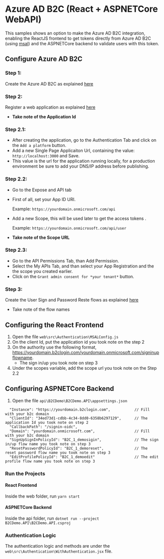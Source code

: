 # Azure AD B2C (React + ASPNETCore WebAPI)

This samples shows an option to make the Azure AD B2C integration, enabling the ReactJS frontend to get tokens directly from Azure AD B2C (using [msal](https://github.com/AzureAD/microsoft-authentication-library-for-js)) and the ASPNETCore backend to validate users with this token.



## Configure Azure AD B2C

### Step 1: 
 Create the Azure AD B2C as explained [here](https://docs.microsoft.com/en-us/azure/active-directory-b2c/tutorial-create-tenant)

### Step 2:
 Register a web application as explained [here](https://docs.microsoft.com/en-us/azure/active-directory-b2c/tutorial-register-applications?tabs=app-reg-ga)

 * **Take note of the Application Id**

### Step 2.1:
 * After creating the application, go to the Authentication Tab and click on the ```Add a platform``` button.
 * Add a new Single Page Applicaiton Url, containing the value: ```http://localhost:3000``` and Save.
 * This value is the url for the application running locally, for a production environment be sure to add your DNS/IP address before publishing.

### Step 2.2:
* Go to the Expose and API tab
* First of all, set your App ID URI.
  
  Example: ```https://yourdomain.onmicrosoft.com/api```

* Add a new Scope, this will be used later to get the access tokens .
 
  Example: ```https://yourdomain.onmicrosoft.com/api/user```

 * **Take note of the Scope URL**

### Step 2.3:
* Go to the API Permissions Tab, than Add Permission.
* Select the My APIs Tab, and than select your App Registration and the the scope you created earlier.
* Click on the ```Grant admin consent for *your tenant*``` button.

### Step 3:
Create the User Sign and Password Reste flows as explained [here](https://docs.microsoft.com/en-us/azure/active-directory-b2c/tutorial-create-user-flows)

* Take note of the flow names

## Configuring the React Frontend

1. Open the file ```web\src\Authentication\MSALConfig.js```
2. On the client Id, put the application id you took note on the step 2
3. On the authority use the following format, https://yourdomain.b2clogin.com/yourdomain.onmicrosoft.com/signinupflowname. 
   * The sign in/up you took note on step 3
4. Under the scopes variable, add the scope url you took note on the Step 2.2

## Configuring ASPNETCore Backend

1. Open the file ```api\B2CDemo\B2CDemo.API\appsettings.json```

```
  "Instance": "https://yourdomain.b2clogin.com",           // Fill with your b2c domain 
  "ClientId": "34ed73d1-cdbb-4c34-8dd0-6358b6297129",      // The application Id you took note on step 2
  "CallbackPath": "/signin-oidc",                          
  "Domain": "yourdomain.onmicrosoft.com",                  // Fill with your b2c domain
  "SignUpSignInPolicyId": "B2C_1_demosigin",               // The sign in/up flow name you took note on step 3
  "ResetPasswordPolicyId": "B2C_1_demoreset",              // The reset password flow name you took note on step 3
  "EditProfilePolicyId": "B2C_1_demoedit"                  // The edit profile flow name you took note on step 3
``` 


### Run the Projects
#### React Frontend
Inside the web folder, run ```yarn start```

#### ASPNETCore Backend
Inside the api folder, run ```dotnet run --project B2CDemo.API\B2CDemo.API.csproj```


### Authentication Logic

The authentication logic and methods are under the ```web\src\Authentication\WithAuthentication.jsx``` file.


